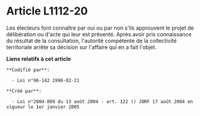 # Article L1112-20

Les électeurs font connaître par oui ou par non s'ils approuvent le projet de délibération ou d'acte qui leur est présenté.
Après avoir pris connaissance du résultat de la consultation, l'autorité compétente de la collectivité territoriale arrête sa
décision sur l'affaire qui en a fait l'objet.

**Liens relatifs à cet article**

	**Codifié par**:

	  - Loi n°96-142 1996-02-21

	**Créé par**:

	  - Loi n°2004-809 du 13 août 2004 - art. 122 () JORF 17 août 2004 en vigueur le 1er janvier 2005
